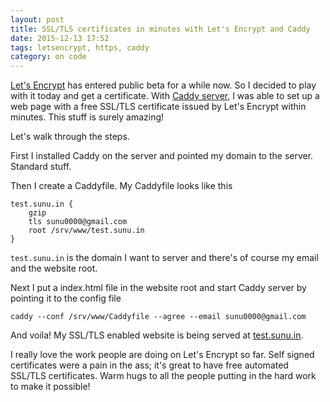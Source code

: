 ```yaml
---
layout: post
title: SSL/TLS certificates in minutes with Let's Encrypt and Caddy
date: 2015-12-13 17:52
tags: letsencrypt, https, caddy
category: on code
---
```


[Let's Encrypt](https://letsencrypt.org/) has entered public beta for a while now. So I decided to play with it today and get a certificate. With [Caddy server](https://caddyserver.com), I was able to set up a web page with a free SSL/TLS certificate issued by Let's Encrypt within minutes. This stuff is surely amazing!

Let's walk through the steps.

First I installed Caddy on the server and pointed my domain to the server. Standard stuff.

Then I create a Caddyfile. My Caddyfile looks like this

    test.sunu.in {
        gzip
        tls sunu0000@gmail.com
        root /srv/www/test.sunu.in
    }

`test.sunu.in` is the domain I want to server and there's of course my email and the website root.

Next I put a index.html file in the website root and start Caddy server by pointing it to the config file

    caddy --conf /srv/www/Caddyfile --agree --email sunu0000@gmail.com

And voila! My SSL/TLS enabled website is being served at [test.sunu.in](https://test.sunu.in).

I really love the work people are doing on Let's Encrypt so far. Self signed certificates were a pain in the ass; it's great to have free automated SSL/TLS certificates. Warm hugs to all the people putting in the hard work to make it possible!
